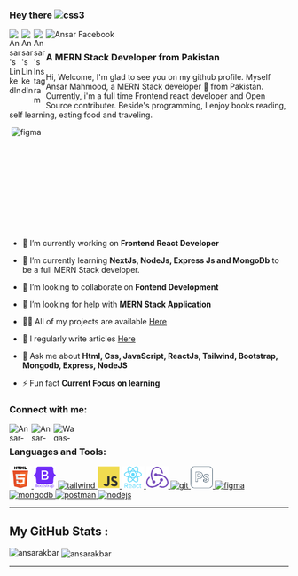 <h3>Hey there <img src="https://media.giphy.com/media/hvRJCLFzcasrR4ia7z/giphy.gif" alt="css3" width="40" height="40"/></h3>

<a href="https://twitter.com/Ansarmahmoos298">
  <img align="left" alt="Ansar's LinkedIn" width="22px" src="https://github.com/WaqasArshad97/DiceGame/assets/140519770/9a5bf99d-7149-4004-938c-bb492c2c238c" alt="twiter-logo"/>
</a>

<a href="https://www.linkedin.com/in/ansar-mahmood-391225264/">
  <img align="left" alt="Ansar's LinkedIn" width="22px" src="https://cdn.worldvectorlogo.com/logos/linkedin-icon-2.svg" />
</a>

<a href="https://www.instagram.com/ansarmahmood298/">
  <img align="left" alt="Ansar's Instagram" width="22px" src="https://cdn.worldvectorlogo.com/logos/instagram-2016-5.svg" />
</a>

<a href="https://www.facebook.com/profile.php?id=100043843970921">
  <img align="left" alt="Ansar Facebook" height="22px" src="https://cdn.worldvectorlogo.com/logos/facebook-4.svg" />
</a>

<p align="left"> <img src="https://komarev.com/ghpvc/?username=AnsarAkbar&label=PROFILE+VIEWS" alt="" /> </p>

<h3>A MERN Stack Developer from Pakistan</h3>

Hi, Welcome, I'm glad to see you on my github profile. Myself Ansar Mahmood, a MERN Stack developer 🚀 from Pakistan. Currently, i'm a full time Frontend react developer and Open Source contributer. Beside's programming, I enjoy books reading, self learning, eating food and traveling.

<img align="right" src='https://github.com/AnsarAkbar/AnsarAkbar/assets/149039926/f43ef1ea-e96a-4c5e-8055-4891e7240762' alt="figma" width="500" height="200"/>

- 🔭 I’m currently working on **Frontend React Developer**

- 🌱 I’m currently learning **NextJs, NodeJs, Express Js and MongoDb** to be a full MERN Stack developer.

- 👯 I’m looking to collaborate on **Fontend Development**

- 🤝 I’m looking for help with **MERN Stack Application**

- 👨‍💻 All of my projects are available  [Here](https://github.com/AnsarAkbar)

- 📝 I regularly write articles  [Here](https://www.linkedin.com/in/ansar-mahmood-391225264/)

- 💬 Ask me about **Html, Css, JavaScript, ReactJs, Tailwind, Bootstrap, Mongodb, Express, NodeJS**

- ⚡ Fun fact **Current Focus on learning**

<h3 align="left">Connect with me:</h3>
<p align="left">
<a href="https://www.linkedin.com/in/ansar-mahmood-391225264/" target="blank">
  <img align="left" src="https://raw.githubusercontent.com/rahuldkjain/github-profile-readme-generator/master/src/images/icons/Social/linked-in-alt.svg" alt="Ansar-link" height="30" width="40" />
</a>

  <a href="https://stackoverflow.com/users/24989315/ansar-mahmood-298" target="blank">
    <img align="left" src="https://raw.githubusercontent.com/rahuldkjain/github-profile-readme-generator/master/src/images/icons/Social/stack-overflow.svg" alt="Ansar-StackOverFlow" height="30" width="40" /></a>
    
<a href="https://www.instagram.com/ansarmahmood298/" target="blank">
  <img align="left" src="https://raw.githubusercontent.com/rahuldkjain/github-profile-readme-generator/master/src/images/icons/Social/instagram.svg" alt="Waqas-Instagram" height="30" width="40" />
</a>
</p>
</br>
<h3 align="left">Languages and Tools:</h3>
<p align="left"> 

  <a href="https://www.w3.org/html/" target="_blank" rel="noreferrer">
    <img src="https://raw.githubusercontent.com/devicons/devicon/master/icons/html5/html5-original-wordmark.svg" alt="html5" width="40" height="40"/> </a>

  <a href="https://getbootstrap.com/" target="_blank" rel="noreferrer"> 
      <img src="https://raw.githubusercontent.com/devicons/devicon/master/icons/bootstrap/bootstrap-plain-wordmark.svg" alt="bootstrap" width="40" height="40"/> </a>

  <a href="https://tailwindcss.com/" target="_blank" rel="noreferrer">
    <img src="https://www.vectorlogo.zone/logos/tailwindcss/tailwindcss-icon.svg" alt="tailwind" width="40" height="40"/> </a>

  <a href="https://developer.mozilla.org/en-US/docs/Web/JavaScript" target="_blank" rel="noreferrer">
    <img src="https://raw.githubusercontent.com/devicons/devicon/master/icons/javascript/javascript-original.svg" alt="javascript" width="40" height="40"/> </a>

  <a href="https://reactjs.org/" target="_blank" rel="noreferrer"> 
    <img src="https://raw.githubusercontent.com/devicons/devicon/master/icons/react/react-original-wordmark.svg" alt="react" width="40" height="40"/> </a>
  
  <!-- <a href="https://www.mongodb.com/" target="_blank" rel="noreferrer">
    <img src="https://raw.githubusercontent.com/devicons/devicon/master/icons/mongodb/mongodb-original-wordmark.svg" alt="mongodb" width="40" height="40"/> </a> -->
  
  <!-- <a href="https://www.microsoft.com/en-us/sql-server" target="_blank" rel="noreferrer">
    <img  src="https://www.svgrepo.com/show/303229/microsoft-sql-server-logo.svg" alt="mssql" width="40" height="40"/> </a>  -->
    
  <!-- <a href="https://www.mysql.com/" target="_blank" rel="noreferrer"> 
    <img src="https://raw.githubusercontent.com/devicons/devicon/master/icons/mysql/mysql-original-wordmark.svg" alt="mysql" width="40" height="40"/> </a> -->
  
  <!-- <a href="https://nodejs.org" target="_blank" rel="noreferrer">
    <img src="https://raw.githubusercontent.com/devicons/devicon/master/icons/nodejs/nodejs-original-wordmark.svg" alt="nodejs" width="40" height="40"/> </a> -->
     
  <!-- <a href="https://postman.com" target="_blank" rel="noreferrer">
    <img src="https://www.vectorlogo.zone/logos/getpostman/getpostman-icon.svg" alt="postman" width="40" height="40"/> </a> -->
  
  <a href="https://redux.js.org" target="_blank" rel="noreferrer">
    <img src="https://raw.githubusercontent.com/devicons/devicon/master/icons/redux/redux-original.svg" alt="redux" width="40" height="40"/> </a>
  
  <!-- <a href="https://firebase.google.com/" target="_blank" rel="noreferrer">
    <img src="https://www.vectorlogo.zone/logos/firebase/firebase-icon.svg" alt="firebase" width="40" height="40"/> </a> -->

  <a href="https://git-scm.com/" target="_blank" rel="noreferrer">
    <img  src="https://www.vectorlogo.zone/logos/git-scm/git-scm-icon.svg" alt="git" width="40" height="40"/> </a>

   <!-- <a href="https://azure.microsoft.com/en-in/" target="_blank" rel="noreferrer"> 
    <img src="https://www.vectorlogo.zone/logos/microsoft_azure/microsoft_azure-icon.svg" alt="azure" width="40" height="40"/> </a> -->
    
   <a href="https://www.photoshop.com/en" target="_blank" rel="noreferrer">
    <img src="https://raw.githubusercontent.com/devicons/devicon/master/icons/photoshop/photoshop-line.svg" alt="photoshop" width="40" height="40"/> </a>
    
   <a href="https://www.figma.com/" target="_blank" rel="noreferrer"> 
    <img src="https://www.vectorlogo.zone/logos/figma/figma-icon.svg" alt="figma" width="40" height="40"/> </a>
    <a href="https://www.mongodb.com/" target="_blank" rel="noreferrer"> 
    <img src="https://pbs.twimg.com/profile_images/1452637606559326217/GFz_P-5e_400x400.png" alt="mongodb" width="40" height="40"/> </a>

    
  <a href="https://www.postman.com/" target="_blank" rel="noreferrer"> 
    <img src="	https://www.svgrepo.com/show/354202/postman-icon.svg" alt="postman" width="40" height="40"/> </a>
	
  <a href="https://www.nodejs.org/" target="_blank" rel="noreferrer"> 
    <img src="https://www.svgrepo.com/download/303360/nodejs-logo.svg" alt="nodejs" width="40" height="40"/> </a>



<hr/>

<h2> My GitHub Stats : </h2>
   
<img src="https://github-readme-stats.vercel.app/api/top-langs?username=ansarakbar&theme=dark&show_icons=true&locale=en&layout=compact" alt="ansarakbar" />

<img align="center" src="https://github-readme-stats.vercel.app/api?username=ansarakbar&theme=dark&show_icons=true&locale=en" alt="ansarakbar" />

<hr/>




